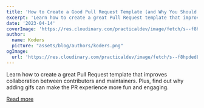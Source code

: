 ```yaml
---
title: 'How to Create a Good Pull Request Template (and Why You Should Add Gifs)'
excerpt: 'Learn how to create a great Pull Request template that improves collaboration between contributors and maintainers. Plus, find out why adding gifs can make the PR experience more fun and engaging.'
date: '2023-04-14'
coverImage: 'https://res.cloudinary.com/practicaldev/image/fetch/s--f8hpdedL--/c_imagga_scale,f_auto,fl_progressive,h_420,q_auto,w_1000/https://dev-to-uploads.s3.amazonaws.com/uploads/articles/tj0baromkd72zhsfbcf0.png'
author:
  name: Koders
  picture: "assets/blog/authors/koders.png"
ogImage:
  url: 'https://res.cloudinary.com/practicaldev/image/fetch/s--f8hpdedL--/c_imagga_scale,f_auto,fl_progressive,h_420,q_auto,w_1000/https://dev-to-uploads.s3.amazonaws.com/uploads/articles/tj0baromkd72zhsfbcf0.png'
---
```


Learn how to create a great Pull Request template that improves collaboration between contributors and maintainers. Plus, find out why adding gifs can make the PR experience more fun and engaging.

[Read more](https://dev.to/opensauced/how-to-create-a-good-pull-request-template-and-why-you-should-add-gifs-4i0l)
